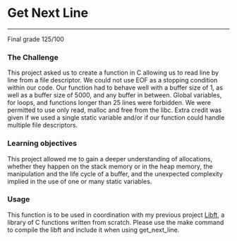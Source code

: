# **Get Next Line**
_________________________________

Final grade 125/100

### The Challenge 
This project asked us to create a function in C allowing us to read line by line from a file descriptor. We could not use EOF as a stopping condition within our code. Our function had to behave well with a buffer size of 1, as well as a buffer size of 5000, and any buffer in between. Global variables, for loops, and functions longer than 25 lines were forbidden. We were permitted to use only read, malloc and free from the libc. Extra credit was given if we used a single static variable and/or if our function could handle multiple file descriptors. 

### Learning objectives 
This project allowed me to gain a deeper understanding of allocations, whether they happen on the stack memory or in the heap memory, the manipulation and the life cycle of a buffer, and the unexpected complexity implied in the use of one or many static variables.

### Usage
This function is to be used in coordination with my previous project [Libft](https://github.com/finolacahill/libft), a library of C functions written from scratch. Please use the make command to compile the libft and include it when using get_next_line. 
